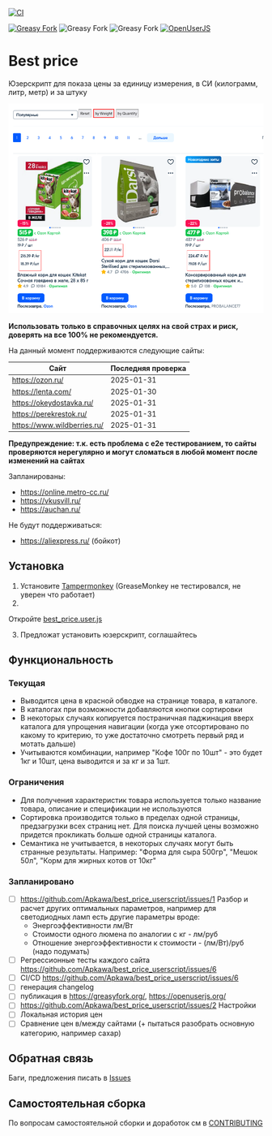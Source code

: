 [![CI](https://github.com/Apkawa/best_price_userscript/actions/workflows/ci.yml/badge.svg)](https://github.com/Apkawa/best_price_userscript/actions/workflows/ci.yml)

[![Greasy Fork](https://img.shields.io/greasyfork/v/457268)](https://greasyfork.org/ru/scripts/457268-best-price-helper-for-marketplace)
![Greasy Fork](https://img.shields.io/greasyfork/l/457268)
![Greasy Fork](https://img.shields.io/greasyfork/dt/457268)
[![OpenUserJS](https://img.shields.io/badge/OpenUserJS--green)](https://openuserjs.org/scripts/Apkawa/Best_price_helper_for_marketplace)

# Best price

Юзерскрипт для показа цены за единицу измерения, в СИ (килограмм, литр, метр) и за штуку

![Пример](./docs/static/example.png)

**Использовать только в справочных целях на свой страх и риск, доверять на все 100% не рекомендуется.**

На данный момент поддерживаются следующие сайты:

| Сайт                        | Последняя проверка |
|-----------------------------|--------------------|
| https://ozon.ru/            | 2025-01-31         |
| https://lenta.com/          | 2025-01-30         |
| https://okeydostavka.ru/    | 2025-01-31         |
| https://perekrestok.ru/     | 2025-01-31         |
| https://www.wildberries.ru/ | 2025-01-31         |

**Предупреждение: т.к. есть проблема с e2e тестированием, то сайты проверяются нерегулярно и могут сломаться в любой момент после изменений на сайтах**

Запланированы:

- https://online.metro-cc.ru/
- https://vkusvill.ru/
- https://auchan.ru/

Не будут поддерживаться:

- https://aliexpress.ru/ (бойкот)

## Установка

1. Установите [Tampermonkey](https://www.tampermonkey.net/) (GreaseMonkey не тестировался, не уверен что работает)
2.

Откройте [best_price.user.js](https://github.com/Apkawa/best_price_userscript/raw/release/release/best_price/best_price.user.js)

3. Предложат установить юзерскрипт, соглашайтесь

## Функциональность

### Текущая

- Выводится цена в красной обводке на странице товара, в каталоге.
- В каталогах при возможности добавляются кнопки сортировки
- В некоторых случаях копируется постраничная паджинация вверх каталога для упрощения навигации
  (когда уже отсортировано по какому то критерию, то уже достаточно смотреть первый ряд и мотать дальше)
- Учитываются комбинации, например "Кофе 100г по 10шт" - это будет 1кг и 10шт, цена выводится и за кг и за 1шт.

### Ограничения

- Для получения характеристик товара используется только название товара, описание и спецификации не используются
- Сортировка производится только в пределах одной страницы, предзагрузки всех страниц нет.
  Для поиска лучшей цены возможно придется прокликать больше одной страницы каталога.
- Семантика не учитывается, в некоторых случаях могут быть странные результаты.
  Например: "Форма для сыра 500гр", "Мешок 50л", "Корм для жирных котов от 10кг"

### Запланировано

- [ ] https://github.com/Apkawa/best_price_userscript/issues/1 Разбор и расчет других оптимальных параметров, например
  для светодиодных ламп есть другие параметры вроде:
    - Энергоэффективности лм/Вт
    - Стоимости одного люмена по аналогии с кг - лм/руб
    - Отношение энергоэффективности к стоимости - (лм/Вт)/руб (надо подумать)
- [ ] Регрессионные тесты каждого сайта https://github.com/Apkawa/best_price_userscript/issues/6
- [ ] CI/CD https://github.com/Apkawa/best_price_userscript/issues/6
- [ ] генерация changelog
- [ ] публикация в https://greasyfork.org/, https://openuserjs.org/
- [ ] https://github.com/Apkawa/best_price_userscript/issues/2 Настройки
- [ ] Локальная история цен
- [ ] Сравнение цен в/между сайтами (+ пытаться разобрать основную категорию, например сахар)

## Обратная связь

Баги, предложения писать в [Issues](https://github.com/Apkawa/best_price_userscript/issues)

## Самостоятельная сборка

По вопросам самостоятельной сборки и доработок см в [CONTRIBUTING](./CONTRIBUTING.md)



